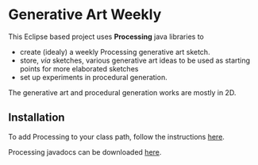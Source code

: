 # Generative Art Weekly

This Eclipse based project uses **Processing** java libraries to

  * create (idealy) a weekly Processing generative art sketch.
  * store, *via* sketches, various generative art ideas to be used as
    starting points for more elaborated sketches
  * set up experiments in procedural generation.
    
The generative art and procedural generation works are mostly in 2D.

## Installation

To add Processing to your class path, follow the instructions
[here](https://happycoding.io/tutorials/java/processing-in-java).

Processing javadocs can be downloaded
[here](https://github.com/processing/processing-javadocs/).
